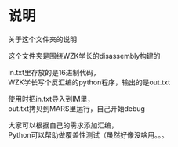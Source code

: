 # 说明

关于这个文件夹的说明

这个文件夹是围绕WZK学长的disassembly构建的

in.txt里存放的是16进制代码，  
WZK学长写个反汇编的python程序，输出的是out.txt

使用时把in.txt导入到IM里，  
out.txt拷贝到MARS里运行，自己开始debug

大家可以根据自己的需求添加汇编，  
Python可以帮助做覆盖性测试（虽然好像没啥用。。。
